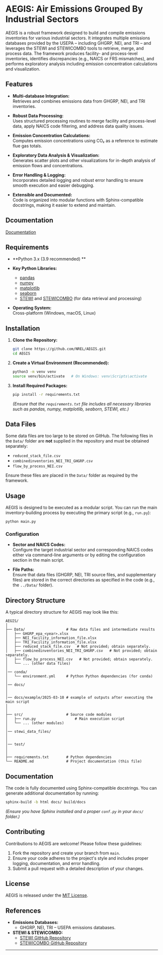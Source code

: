 

# AEGIS: Air Emissions Grouped By Industrial Sectors

AEGIS is a robust framework designed to build and compile emissions inventories for various industrial sectors. It integrates multiple emissions databases provided by the USEPA – including GHGRP, NEI, and TRI – and leverages the STEWI and STEWICOMBO tools to retrieve, merge, and process data. The framework produces facility- and process-level inventories, identifies discrepancies (e.g., NAICS or FRS mismatches), and performs exploratory analysis including emission concentration calculations and visualization.

## Features

- **Multi-database Integration:**  
  Retrieves and combines emissions data from GHGRP, NEI, and TRI inventories.

- **Robust Data Processing:**  
  Uses structured processing routines to merge facility and process-level data, apply NAICS code filtering, and address data quality issues.

- **Emission Concentration Calculations:**  
  Computes emission concentrations using CO₂ as a reference to estimate flue gas totals.

- **Exploratory Data Analysis & Visualization:**  
  Generates scatter plots and other visualizations for in-depth analysis of emission flows and concentrations.

- **Error Handling & Logging:**  
  Incorporates detailed logging and robust error handling to ensure smooth execution and easier debugging.

- **Extensible and Documented:**  
  Code is organized into modular functions with Sphinx-compatible docstrings, making it easier to extend and maintain.

## Dcoumentation

[Documentation](https://nrel.github.io/Industrial-Emissions-Inventory/)

## Requirements

- **Python 3.x (3.9 recommended) **  
- **Key Python Libraries:**  
  - [pandas](https://pandas.pydata.org/)
  - [numpy](https://numpy.org/)
  - [matplotlib](https://matplotlib.org/)
  - [seaborn](https://seaborn.pydata.org/)
  - [STEWI](https://github.com/USEPA/Stewi) and [STEWICOMBO](https://github.com/USEPA/Stewicombo) (for data retrieval and processing)

- **Operating System:**  
  Cross-platform (Windows, macOS, Linux)

## Installation

1. **Clone the Repository:**

   ```bash
   git clone https://github.com/NREL/AEGIS.git
   cd AEGIS
   ```

2. **Create a Virtual Environment (Recommended):**

   ```bash
   python3 -m venv venv
   source venv/bin/activate   # On Windows: venv\Scripts\activate
   ```

3. **Install Required Packages:**

   ```bash
   pip install -r requirements.txt
   ```

   *(Ensure that the `requirements.txt` file includes all necessary libraries such as pandas, numpy, matplotlib, seaborn, STEWI, etc.)*

## Data Files

Some data files are too large to be stored on GitHub. The following files in the `Data/` folder are **not** supplied in the repository and must be obtained separately:

- `reduced_stack_file.csv`
- `combinedinventories_NEI_TRI_GHGRP.csv`
- `flow_by_process_NEI.csv`

Ensure these files are placed in the `Data/` folder as required by the framework.

## Usage

AEGIS is designed to be executed as a modular script. You can run the main inventory-building process by executing the primary script (e.g., `run.py`):

```bash
python main.py
```

### Configuration

- **Sector and NAICS Codes:**  
  Configure the target industrial sector and corresponding NAICS codes either via command-line arguments or by editing the configuration section in the main script.

- **File Paths:**  
  Ensure that data files (GHGRP, NEI, TRI source files, and supplementary files) are stored in the correct directories as specified in the code (e.g., the `../Data/` folder).

## Directory Structure

A typical directory structure for AEGIS may look like this:

```
AEGIS/
│
├── Data/                   # Raw data files and intermediate results
│   ├── GHGRP_epa_<year>.xlsx
│   ├── NEI_facility_information_file.xlsx
│   ├── TRI_Facility_information_file.xlsx
│   ├── reduced_stack_file.csv   # Not provided; obtain separately.
│   ├── combinedinventories_NEI_TRI_GHGRP.csv   # Not provided; obtain separately.
│   ├── flow_by_process_NEI.csv   # Not provided; obtain separately.
│   └── ... (other data files)
│
│── conda/ 
│   └── environment.yml     # Python Python dependencies (for conda)
│
│── docs/ 
│
│
│── docs/example/2025-03-10 # example of outputs after executing the main script
│
│
├── src/                    # Source code modules
│   ├── run.py                  # Main execution script
│   └── ... (other modules)
│
│── stewi_data_files/
│
│
│── test/ 
│
│
├── requirements.txt        # Python dependencies
└── README.md               # Project documentation (this file)
```

## Documentation

The code is fully documented using Sphinx-compatible docstrings. You can generate additional documentation by running:

```bash
sphinx-build -b html docs/ build/docs
```

*(Ensure you have Sphinx installed and a proper `conf.py` in your `docs/` folder.)*

## Contributing

Contributions to AEGIS are welcome! Please follow these guidelines:

1. Fork the repository and create your branch from `main`.
2. Ensure your code adheres to the project's style and includes proper logging, documentation, and error handling.
3. Submit a pull request with a detailed description of your changes.

## License

AEGIS is released under the [MIT License](LICENSE).

## References

- **Emissions Databases:**  
  - GHGRP, NEI, TRI – USEPA emissions databases.
- **STEWI & STEWICOMBO:**  
  - [STEWI GitHub Repository](https://github.com/USEPA/Stewi)
  - [STEWICOMBO GitHub Repository](https://github.com/USEPA/Stewicombo)

---

